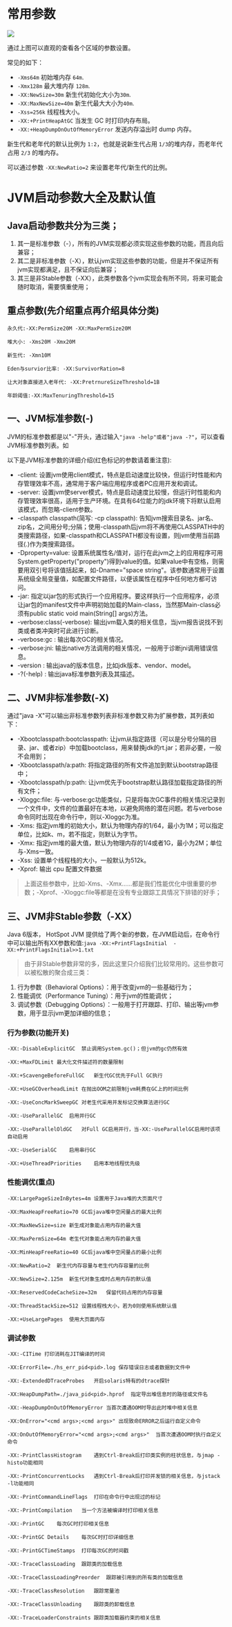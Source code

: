# 常用参数

![](https://ws1.sinaimg.cn/large/006tNbRwly1fxjcmnkuqyj30p009vjsn.jpg)

通过上图可以直观的查看各个区域的参数设置。

常见的如下：

- `-Xms64m` 初始堆内存 `64m`.
- `-Xmx128m` 最大堆内存 `128m`.
- `-XX:NewSize=30m` 新生代初始化大小为`30m`.
- `-XX:MaxNewSize=40m` 新生代最大大小为`40m`.
- `-Xss=256k` 线程栈大小。
- `-XX:+PrintHeapAtGC` 当发生 GC 时打印内存布局。 
- `-XX:+HeapDumpOnOutOfMemoryError` 发送内存溢出时 dump 内存。

新生代和老年代的默认比例为 `1:2`，也就是说新生代占用 `1/3`的堆内存，而老年代占用 `2/3` 的堆内存。

可以通过参数 `-XX:NewRatio=2` 来设置老年代/新生代的比例。

# JVM启动参数大全及默认值

## Java启动参数共分为三类；

1. 其一是标准参数（-），所有的JVM实现都必须实现这些参数的功能，而且向后兼容；
2. 其二是非标准参数（-X），默认jvm实现这些参数的功能，但是并不保证所有jvm实现都满足，且不保证向后兼容；
3. 其三是非Stable参数（-XX），此类参数各个jvm实现会有所不同，将来可能会随时取消，需要慎重使用；

## 重点参数(先介绍重点再介绍具体分类)

```
永久代:-XX:PermSize20M -XX:MaxPermSize20M

堆大小: -Xms20M -Xmx20M

新生代: -Xmn10M

Eden与survior比率: -XX:SurvivorRation=8

让大对象直接进入老年代: -XX:PretrnureSizeThreshold=1B

年龄阈值:-XX:MaxTenuringThreshold=15
```

## 一、JVM标准参数(-)

JVM的标准参数都是以"-"开头，通过输入`"java -help"或者"java -?"`，可以查看JVM标准参数列表。如

以下是JVM标准参数的详细介绍(红色标记的参数请着重注意):

* -client: 设置jvm使用client模式，特点是启动速度比较快，但运行时性能和内存管理效率不高，通常用于客户端应用程序或者PC应用开发和调试。
* -server: 设置jvm使server模式，特点是启动速度比较慢，但运行时性能和内存管理效率很高，适用于生产环境。在具有64位能力的jdk环境下将默认启用该模式，而忽略-client参数。
* -classpath classpath(简写: -cp classpath): 告知jvm搜索目录名、jar名、zip名，之间用分号;分隔；使用-classpath后jvm将不再使用CLASSPATH中的类搜索路径，如果-classpath和CLASSPATH都没有设置，则jvm使用当前路径(.)作为类搜索路径。
* -Dproperty=value: 设置系统属性名/值对，运行在此jvm之上的应用程序可用System.getProperty("property")得到value的值。如果value中有空格，则需要用双引号将该值括起来，如-Dname="space string"。该参数通常用于设置系统级全局变量值，如配置文件路径，以便该属性在程序中任何地方都可访问。
* -jar: 指定以jar包的形式执行一个应用程序。要这样执行一个应用程序，必须让jar包的manifest文件中声明初始加载的Main-class，当然那Main-class必须有public static void main(String[] args)方法。
* -verbose:class(-verbose): 输出jvm载入类的相关信息，当jvm报告说找不到类或者类冲突时可此进行诊断。
* -verbose:gc : 输出每次GC的相关情况。
* -verbose:jni: 输出native方法调用的相关情况，一般用于诊断jni调用错误信息。
* -version : 输出java的版本信息，比如jdk版本、vendor、model。
* -?(-help) : 输出java标准参数列表及其描述。

## 二、JVM非标准参数(-X)

通过"java -X"可以输出非标准参数列表非标准参数又称为扩展参数，其列表如下：

* -Xbootclasspath:bootclasspath: 让jvm从指定路径（可以是分号分隔的目录、jar、或者zip）中加载bootclass，用来替换jdk的rt.jar；若非必要，一般不会用到；
* -Xbootclasspath/a:path: 将指定路径的所有文件追加到默认bootstrap路径中；
* -Xbootclasspath/p:path: 让jvm优先于bootstrap默认路径加载指定路径的所有文件；
* -Xloggc:file: 与-verbose:gc功能类似，只是将每次GC事件的相关情况记录到一个文件中，文件的位置最好在本地，以避免网络的潜在问题。若与verbose命令同时出现在命令行中，则以-Xloggc为准。
* -Xms<size>: 指定jvm堆的初始大小，默认为物理内存的1/64，最小为1M；可以指定单位，比如k、m，若不指定，则默认为字节。
* -Xmx<size>: 指定jvm堆的最大值，默认为物理内存的1/4或者1G，最小为2M；单位与-Xms一致。
* -Xss<size>: 设置单个线程栈的大小，一般默认为512k。 
* -Xprof: 输出 cpu 配置文件数据

>上面这些参数中，比如-Xms、-Xmx……都是我们性能优化中很重要的参数；-Xprof、-Xloggc:file等都是在没有专业跟踪工具情况下排错的好手；

## 三、JVM非Stable参数（-XX）

Java 6版本， HotSpot JVM 提供给了两个新的参数，在JVM启动后，在命令行中可以输出所有XX参数和值:`java -XX:+PrintFlagsInitial  -XX:+PrintFlagsInitial>>1.txt`

>由于非Stable参数非常的多，因此这里只介绍我们比较常用的。这些参数可以被松散的聚合成三类：

1. 行为参数（Behavioral Options）：用于改变jvm的一些基础行为；
2. 性能调优（Performance Tuning）：用于jvm的性能调优；
3. 调试参数（Debugging Options）：一般用于打开跟踪、打印、输出等jvm参数，用于显示jvm更加详细的信息；

### 行为参数(功能开关)

```
-XX:-DisableExplicitGC	禁止调用System.gc()；但jvm的gc仍然有效

-XX:+MaxFDLimit	最大化文件描述符的数量限制

-XX:+ScavengeBeforeFullGC	新生代GC优先于Full GC执行

-XX:+UseGCOverheadLimit	在抛出OOM之前限制jvm耗费在GC上的时间比例

-XX:-UseConcMarkSweepGC	对老生代采用并发标记交换算法进行GC

-XX:-UseParallelGC	启用并行GC

-XX:-UseParallelOldGC	对Full GC启用并行，当-XX:-UseParallelGC启用时该项自动启用

-XX:-UseSerialGC	启用串行GC

-XX:+UseThreadPriorities	启用本地线程优先级
```


### 性能调优(重点)

```
-XX:LargePageSizeInBytes=4m	设置用于Java堆的大页面尺寸

-XX:MaxHeapFreeRatio=70	GC后java堆中空闲量占的最大比例

-XX:MaxNewSize=size	新生成对象能占用内存的最大值

-XX:MaxPermSize=64m	老生代对象能占用内存的最大值

-XX:MinHeapFreeRatio=40	GC后java堆中空闲量占的最小比例

-XX:NewRatio=2	新生代内存容量与老生代内存容量的比例

-XX:NewSize=2.125m	新生代对象生成时占用内存的默认值

-XX:ReservedCodeCacheSize=32m	保留代码占用的内存容量

-XX:ThreadStackSize=512	设置线程栈大小，若为0则使用系统默认值

-XX:+UseLargePages	使用大页面内存
```

### 调试参数

```
-XX:-CITime	打印消耗在JIT编译的时间

-XX:ErrorFile=./hs_err_pid<pid>.log	保存错误日志或者数据到文件中

-XX:-ExtendedDTraceProbes	开启solaris特有的dtrace探针

-XX:HeapDumpPath=./java_pid<pid>.hprof	指定导出堆信息时的路径或文件名

-XX:-HeapDumpOnOutOfMemoryError	当首次遭遇OOM时导出此时堆中相关信息

-XX:OnError="<cmd args>;<cmd args>"	出现致命ERROR之后运行自定义命令

-XX:OnOutOfMemoryError="<cmd args>;<cmd args>"	当首次遭遇OOM时执行自定义命令

-XX:-PrintClassHistogram	遇到Ctrl-Break后打印类实例的柱状信息，与jmap -histo功能相同

-XX:-PrintConcurrentLocks	遇到Ctrl-Break后打印并发锁的相关信息，与jstack -l功能相同

-XX:-PrintCommandLineFlags	打印在命令行中出现过的标记

-XX:-PrintCompilation	当一个方法被编译时打印相关信息

-XX:-PrintGC	每次GC时打印相关信息

-XX:-PrintGC Details	每次GC时打印详细信息

-XX:-PrintGCTimeStamps	打印每次GC的时间戳

-XX:-TraceClassLoading	跟踪类的加载信息

-XX:-TraceClassLoadingPreorder	跟踪被引用到的所有类的加载信息

-XX:-TraceClassResolution	跟踪常量池

-XX:-TraceClassUnloading	跟踪类的卸载信息

-XX:-TraceLoaderConstraints	跟踪类加载器约束的相关信息
```

